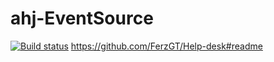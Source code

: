 # ahj-EventSource
[![Build status](https://ci.appveyor.com/api/projects/status/x25m3n65ko9lhhuj?svg=true)](https://ci.appveyor.com/project/FerzGT/ahj-eventsource)
https://github.com/FerzGT/Help-desk#readme